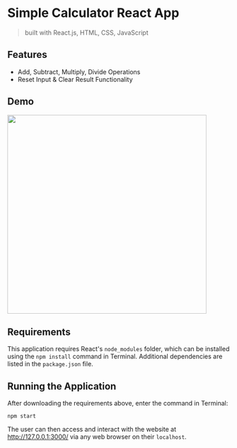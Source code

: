 # Simple Calculator React App
> built with React.js, HTML, CSS, JavaScript

## Features
* Add, Subtract, Multiply, Divide Operations
* Reset Input & Clear Result Functionality

## Demo
<img src="https://github.com/jschhie/calculator-react-app/blob/main/public/updated%20demo.png" height="450px"> 

## Requirements
This application requires React's `node_modules` folder, which can be installed using the `npm install` command in Terminal. Additional dependencies are listed in the `package.json` file.

## Running the Application
After downloading the requirements above, enter the command in Terminal:

`npm start`

The user can then access and interact with the website at http://127.0.0.1:3000/ via any web browser on their `localhost`.
